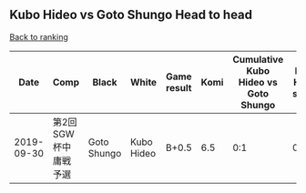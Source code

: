 ## Kubo Hideo vs Goto Shungo Head to head

[Back to ranking](../../index.md)




| **Date** | **Comp** | **Black** | **White** | **Game result** | **Komi** | **Cumulative Kubo Hideo vs Goto Shungo** | **Kubo Hideo streak** | **Goto Shungo streak** | 
| --- | --- | --- | --- | --- | --- | --- | --- | --- |
| 2019-09-30 | 第2回SGW杯中庸戦予選 | Goto Shungo | Kubo Hideo | B+0.5 | 6.5 | 0:1 | 0 | 1 |




